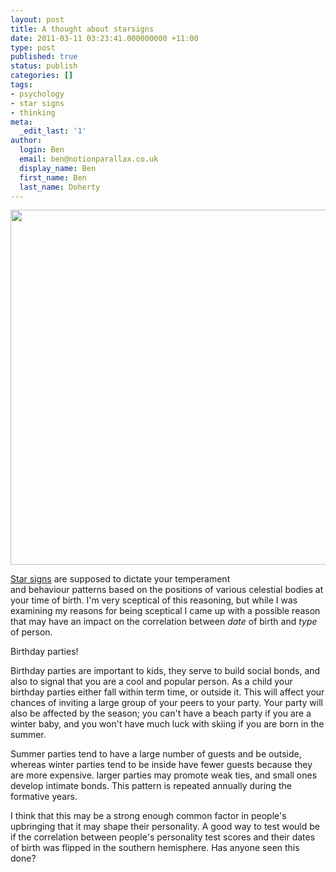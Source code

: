 ```yaml
---
layout: post
title: A thought about starsigns
date: 2011-03-11 03:23:41.000000000 +11:00
type: post
published: true
status: publish
categories: []
tags:
- psychology
- star signs
- thinking
meta:
  _edit_last: '1'
author:
  login: Ben
  email: ben@notionparallax.co.uk
  display_name: Ben
  first_name: Ben
  last_name: Doherty
---
```

<p><img class="alignnone" src="{{ site.baseurl }}/assets/181327_10150389710475613_541400612_17065922_819094_n.jpg" alt="" width="720" height="568" /></p>
<p><a href="http://en.wikipedia.org/wiki/Star_sign">Star signs</a> are supposed to dictate your temperament and behaviour patterns based on the positions of various celestial bodies at your time of birth. I'm very sceptical of this reasoning, but while I was examining my reasons for being sceptical I came up with a possible reason that may have an impact on the correlation between <em>date </em>of birth and <em>type </em>of person.</p>
<p>Birthday parties!</p>
<p>Birthday parties are important to kids, they serve to build social bonds, and also to signal that you are a cool and popular person. As a child your birthday parties either fall within term time, or outside it. This will affect your chances of inviting a large group of your peers to your party. Your party will also be affected by the season; you can't have a beach party if you are a winter baby, and you won't have much luck with skiing if you are born in the summer.</p>
<p>Summer parties tend to have a large number of guests and be outside, whereas winter parties tend to be inside have fewer guests because they are more expensive. larger parties may promote weak ties, and small ones develop intimate bonds. This pattern is repeated annually during the formative years.</p>
<p>I think that this may be a strong enough common factor in people's upbringing that it may shape their personality. A good way to test would be if the correlation between people's personality test scores and their dates of birth was flipped in the southern hemisphere. Has anyone seen this done?</p>

